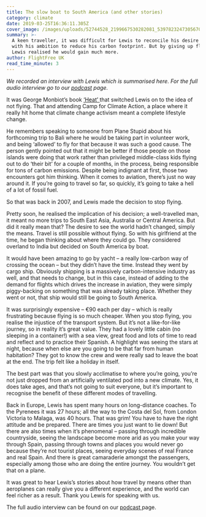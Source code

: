 ```yaml
---
title: The slow boat to South America (and other stories)
category: climate
date: 2019-03-25T16:36:11.305Z
cover_image: /images/uploads/52744528_2199667530282081_5397823247305670656_n.jpg
summary: >-
  A keen traveller, it was difficult for Lewis to reconcile his desire to travel
  with his ambition to reduce his carbon footprint. But by giving up flying
  Lewis realised he would gain much more.
author: FlightFree UK
read_time_minute: 3
---
```

_We recorded an interview with Lewis which is summarised here. For the full audio interview go to our_ [_podcast_](https://www.flightfree.co.uk/podcast) _page._



It was George Monbiot’s book [‘Heat’ ](https://www.monbiot.com/books/heat/)that switched Lewis on to the idea of not flying. That and attending Camp for Climate Action, a place where it really hit home that climate change activism meant a complete lifestyle change. 



He remembers speaking to someone from Plane Stupid about his forthcoming trip to Bali where he would be taking part in volunteer work, and being ‘allowed’ to fly for that because it was such a good cause. The person gently pointed out that it might be better if those people on those islands were doing that work rather than privileged middle-class kids flying out to do ‘their bit’ for a couple of months, in the process, being responsible for tons of carbon emissions. Despite being indignant at first, those two encounters got him thinking. When it comes to aviation, there’s just no way around it. If you’re going to travel so far, so quickly, it’s going to take a hell of a lot of fossil fuel.



So that was back in 2007, and Lewis made the decision to stop flying.



Pretty soon, he realised the implication of his decision; a well-travelled man, it meant no more trips to South East Asia, Australia or Central America. But did it really mean that? The desire to see the world hadn’t changed, simply the means. Travel is still possible without flying. So with his girlfriend at the time, he began thinking about where they could go. They considered overland to India but decided on South America by boat. 



It would have been amazing to go by yacht – a really low-carbon way of crossing the ocean – but they didn’t have the time. Instead they went by cargo ship. Obviously shipping is a massively carbon-intensive industry as well, and that needs to change, but in this case, instead of adding to the demand for flights which drives the increase in aviation, they were simply piggy-backing on something that was already taking place. Whether they went or not, that ship would still be going to South America.



It was surprisingly expensive – €90 each per day – which is really frustrating because flying is so much cheaper. When you stop flying, you realise the injustice of the transport system. But it’s not a like-for-like journey, so in reality it’s great value. They had a lovely little cabin (no sleeping in a container!) with a sea view, great food and lots of time to read and reflect and to practice their Spanish. A highlight was seeing the stars at night, because when else are you going to be that far from human habitation? They got to know the crew and were really sad to leave the boat at the end. The trip felt like a holiday in itself. 



The best part was that you slowly acclimatise to where you’re going, you’re not just dropped from an artificially ventilated pod into a new climate. Yes, it does take ages, and that’s not going to suit everyone, but it’s important to recognise the benefit of these different modes of travelling. 



Back in Europe, Lewis has spent many hours on long-distance coaches. To the Pyrenees it was 27 hours; all the way to the Costa del Sol, from London Victoria to Malaga, was 40 hours. That was grim! You have to have the right attitude and be prepared. There are times you just want to lie down! But there are also times when it’s phenomenal – passing through incredible countryside, seeing the landscape become more arid as you make your way through Spain, passing through towns and places you would never go because they’re not tourist places, seeing everyday scenes of real France and real Spain. And there is great camaraderie amongst the passengers, especially among those who are doing the entire journey. You wouldn’t get that on a plane. 



It was great to hear Lewis’s stories about how travel by means other than aeroplanes can really give you a different experience, and the world can feel richer as a result. Thank you Lewis for speaking with us.



The full audio interview can be found on our [podcast ](https://www.flightfree.co.uk/podcast)page.
